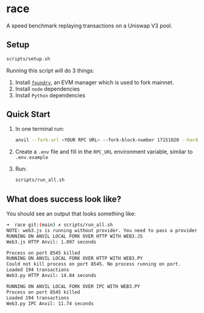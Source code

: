 # race
A speed benchmark replaying transactions on a Uniswap V3 pool.

## Setup

```bash
scripts/setup.sh
```

Running this script will do 3 things:
1. Install [`foundry`](!https://book.getfoundry.sh/getting-started/installation#using-foundryup), an EVM manager which is used to fork mainnet.
2. Install `node` dependencies
3. Install `Python` dependencies

## Quick Start

1. In one terminal run:
    ```bash
    anvil --fork-url <YOUR RPC URL> --fork-block-number 17151020 --hardfork shanghai --accounts 1 --balance 10000000000000000000 --chain-id 31337 --port 8545 --base-fee 0 --disable-block-gas-limit --no-rate-limit --ipc /tmp/anvil_debug.ipc
    ```

2. Create a `.env` file and fill in the `RPC_URL` environment variable, similar to `.env.example`

3. Run:
    ```bash
    scripts/run_all.sh
    ```

## What does success look like?

You should see an output that looks something like:
```bash
➜  race git:(main) ✗ scripts/run_all.sh
NOTE: web3.js is running without provider. You need to pass a provider in order to interact with the network!
RUNNING ON ANVIL LOCAL FORK OVER HTTP WITH WEB3.JS
Web3.js HTTP Anvil: 1.097 seconds

Process on port 8545 killed
RUNNING ON ANVIL LOCAL FORK OVER HTTP WITH WEB3.PY
Could not kill process on port 8545. No process running on port.
Loaded 194 transactions
Web3.py HTTP Anvil: 14.84 seconds

RUNNING ON ANVIL LOCAL FORK OVER IPC WITH WEB3.PY
Process on port 8545 killed
Loaded 194 transactions
Web3.py IPC Anvil: 11.74 seconds
```
